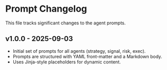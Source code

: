 # Prompt Changelog

This file tracks significant changes to the agent prompts.

## v1.0.0 - 2025-09-03

*   Initial set of prompts for all agents (strategy, signal, risk, exec).
*   Prompts are structured with YAML front-matter and a Markdown body.
*   Uses Jinja-style placeholders for dynamic content.
